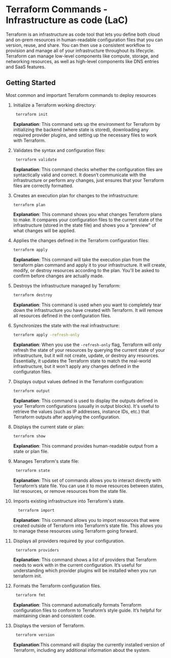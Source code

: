 # Terraform Commands - Infrastructure as code (LaC)
Terraform is an infrastructure as code tool that lets you define both cloud and on-prem resources in human-readable configuration files that you can version, reuse, and share. You can then use a consistent workflow to provision and manage all of your infrastructure throughout its lifecycle. Terraform can manage low-level components like compute, storage, and networking resources, as well as high-level components like DNS entries and SaaS features.

## Getting Started
Most common and important Terraform commands to deploy resources 

1. Initialize a Terraform working directory:

   ```sh
    terraform init
     ```
   **Explanation**: This command sets up the environment for Terraform by initializing the backend (where state is stored), downloading any required provider plugins, and setting up the necessary files to work with Terraform.
2. Validates the syntax and configuration files:
   ```sh
    terraform validate
     ```
   **Explanation**: This command checks whether the configuration files are syntactically valid and correct. It doesn’t communicate with the infrastructure or perform any changes, just ensures that your Terraform files are correctly formatted.

3. Creates an execution plan for changes to the infrastructure:

   ```sh
   terraform plan
   ```
   **Explanation**: This command shows you what changes Terraform plans to make. It compares your configuration files to the current state of the infrastructure (stored in the state file) and shows you a "preview" of what changes will be applied.
4. Applies the changes defined in the Terraform configuration files:
    ```sh
   terraform apply
   ```
   **Explanation**: This command will take the execution plan from the terraform plan command and apply it to your infrastructure. It will create, modify, or destroy resources according to the plan. You'll be asked to confirm before changes are actually made.
5. Destroys the infrastructure managed by Terraform:
    ```sh
   terraform destroy
   ```
   **Explanation**: This command is used when you want to completely tear down the infrastructure you have created with Terraform. It will remove all resources defined in the configuration files.
6. Synchronizes the state with the real infrastructure:
    ```sh
   terraform apply -refresh-only
   ```
   **Explanation**: When you use the `-refresh-only` flag, Terraform will only refresh the state of your resources by querying the current state of your infrastructure, but it will not create, update, or destroy any 
    resources. Essentially, it updates the Terraform state to match the real-world infrastructure, but it won't apply any changes defined in the configuraton files.
7. Displays output values defined in the Terraform configuration:
   ```sh
   terraform output
   ```
   **Explanation**: This command is used to display the outputs defined in your Terraform configurations (usually in output blocks). It's useful to retrieve the values (such as IP addresses, instance IDs, etc.) that 
     Terraform outputs after applying the configuration.
8. Displays the current state or plan:
    ```sh
   terraform show
   ```
    **Explanation**: This command provides human-readable output from a state or plan file.
9. Manages Terraform's state file:
     ```sh
      terraform state 
     ```
    **Explanation**: This set of commands allows you to interact directly with Terraform’s state file. You can use it to move resources between states, list resources, or remove resources from the state file.
10. Imports existing infrastructure into Terraform's state.
    ```sh
      terraform import
     ```
    **Explanation**: This command allows you to import resources that were created outside of Terraform into Terraform’s state file. This allows you to manage these resources using Terraform going forward.
11. Displays all providers required by your configuration.
     ```sh
      terraform providers
     ```
     **Explanation**: This command shows a list of providers that Terraform needs to work with in the current configuration. It’s useful for understanding which provider plugins will be installed when you run terraform 
       init.
12. Formats the Terraform configuration files.
     ```sh
      terraform fmt
     ```
      **Explanation**: This command automatically formats Terraform configuration files to conform to Terraform’s style guide. It’s helpful for maintaining clean and consistent code.
13. Displays the version of Terraform.
     ```sh
      terraform version
     ```
     **Explanation**:This command will display the currently installed version of Terraform, including any additional information about the system.
   
     













    
    
    
      
